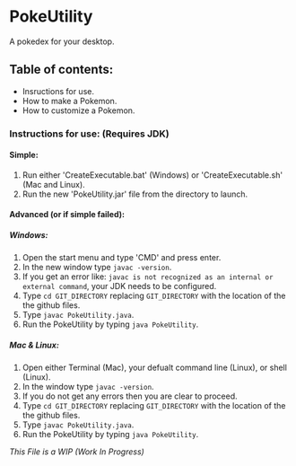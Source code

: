 # PokeUtility
A pokedex for your desktop.

## Table of contents:

- Insructions for use.
- How to make a Pokemon.
- How to customize a Pokemon.

### Instructions for use: (Requires JDK)

#### Simple:

1. Run either 'CreateExecutable.bat' (Windows) or 'CreateExecutable.sh' (Mac and Linux).
2. Run the new 'PokeUtility.jar' file from the directory to launch.

#### Advanced (or if simple failed):

##### Windows:

1. Open the start menu and type 'CMD' and press enter.
2. In the new window type `javac -version`.
3. If you get an error like: `javac is not recognized as an internal or external command`, your JDK needs to be configured.
4. Type `cd GIT_DIRECTORY` replacing `GIT_DIRECTORY` with the location of the the github files.
5. Type `javac PokeUtility.java`.
6. Run the PokeUtility by typing `java PokeUtility`.

##### Mac & Linux:

1. Open either Terminal (Mac), your defualt command line (Linux), or shell (Linux).
2. In the window type `javac -version`.
3. If you do not get any errors then you are clear to proceed.
4. Type `cd GIT_DIRECTORY` replacing `GIT_DIRECTORY` with the location of the the github files.
5. Type `javac PokeUtility.java`.
6. Run the PokeUtility by typing `java PokeUtility`.

*This File is a WIP (Work In Progress)*